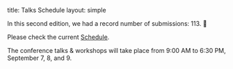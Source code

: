 title: Talks Schedule
layout: simple


In this second edition, we had a record number of submissions: 113. 🎉

Please check the current [Schedule](https://pretalx.evolutio.pt/pycon-pt-2023/schedule/).

The conference talks & workshops will take place from 9:00 AM to 6:30 PM, September 7, 8, and 9.

[//]: # (<center>[<button class="btn">View schedule!</button>]&#40;https://pretalx.evolutio.pt/pyconpt2022/schedule/&#41;{:target="_blank"}</center>)
